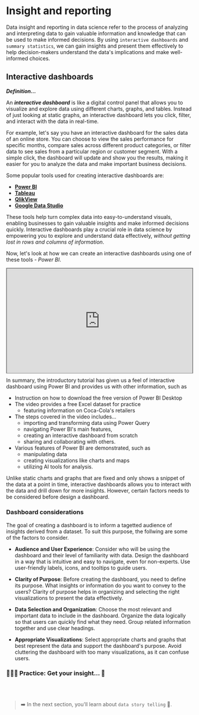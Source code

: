 # Insight and reporting
Data insight and reporting in data science refer to the process of analyzing and interpreting data to gain valuable information and knowledge that can be used to make informed decisions. By using `interactive dashboards` and `summary statistics`, we can gain insights and present them effectively to help decision-makers understand the data's implications and make well-informed choices.

## Interactive dashboards

<aside>

**_Definition..._**

An **_interactive dashboard_** is like a digital control panel that allows you to visualize and explore data using different charts, graphs, and tables. Instead of just looking at static graphs, an interactive dashboard lets you click, filter, and interact with the data in real-time.

</aside>

For example, let's say you have an interactive dashboard for the sales data of an online store. You can choose to view the sales performance for specific months, compare sales across different product categories, or filter data to see sales from a particular region or customer segment. With a simple click, the dashboard will update and show you the results, making it easier for you to analyze the data and make important business decisions.

Some popular tools used for creating interactive dashboards are:

<strong>

- <a href="https://learn.microsoft.com/en-us/power-bi/" target="_blank"> Power BI </a>
- <a href="https://www.tableau.com/en-gb/academic/students" target="_blank"> Tableau </a>
- <a href="https://www.qlik.com/us/products/qlikview" target="_blank"> QlikView </a>
- <a href="https://datastudio.withgoogle.com/" target="_blank"> Google Data Studio </a>

</strong>

These tools help turn complex data into easy-to-understand visuals, enabling businesses to gain valuable insights and make informed decisions quickly. Interactive dashboards play a crucial role in data science by empowering you to explore and understand data effectively, _without getting lost in rows and columns of information_. 

Now, let's look at how we can create an interactive dashboards using one of these tools - _Power BI_.

<div style="position: relative; padding-bottom: 56.25%; height: 0;"><iframe src="https://www.youtube.com/embed/nkmHqs1I_z0" title="Web Scrapping Intro" frameborder="0" allow="accelerometer; autoplay; clipboard-write; encrypted-media; gyroscope; picture-in-picture" allowfullscreen style="position: absolute; top: 0; left: 0; width: 100%; height: 100%; border: 2px solid grey;"></iframe></div>

In summary, the introductory tutorial has given us a feel of interactive dashboard using Power BI and provides us with other information, such as
- Instruction on how to download the free version of Power BI Desktop
- The video provides a free Excel dataset for practice
    - featuring information on Coca-Cola's retailers
- The steps covered in the video includes... 
    - importing and transforming data using Power Query
    - navigating Power BI's main features, 
    - creating an interactive dashboard from scratch
    - sharing and collaborating with others.
- Various features of Power BI are demonstrated, such as 
    - manipulating data
    - creating visualizations like charts and maps
    - utilizing AI tools for analysis.

Unlike static charts and graphs that are fixed and only shows a snippet of the data at a point in time, interactive dashboards allows you to interact with the data and drill down for more insights. However, certain factors needs to be considered before design a dashboard.

### Dashboard considerations
The goal of creating a dashboard is to inform a tagetted audience of insights derived from a dataset. To suit this purpose, the follwing are some of the factors to consider.

- **Audience and User Experience**: Consider who will be using the dashboard and their level of familiarity with data. Design the dashboard in a way that is intuitive and easy to navigate, even for non-experts. Use user-friendly labels, icons, and tooltips to guide users.

- **Clarity of Purpose**: Before creating the dashboard, you need to define its purpose. What insights or information do you want to convey to the users? Clarity of purpose helps in organizing and selecting the right visualizations to present the data effectively.

- **Data Selection and Organization**: Choose the most relevant and important data to include in the dashboard. Organize the data logically so that users can quickly find what they need. Group related information together and use clear headings.

- **Appropriate Visualizations**: Select appropriate charts and graphs that best represent the data and support the dashboard's purpose. Avoid cluttering the dashboard with too many visualizations, as it can confuse users.


### 👩🏾‍🎨 Practice: Get your insight... 🎯

<!-- In this lesson, we've seen how to read data from CSV and API, and how to get a view of our data using `head()` function. Now you need to explore other Pandas functions.
1. Using the DataFrame you loaded from the CSV, what type of information do you get when you use `describe()` and `tail()` function?
2. Share your answer using the padlet below.
    
    **[https://padlet.com/curriculumpad/draw-the-building-blocks-b1yn0aft11t9n4ox](https://padlet.com/curriculumpad/draw-the-building-blocks-b1yn0aft11t9n4ox)** -->

 <br><br>

> ➡️ In the next section, you'll learn about `data story telling` 🎯.
